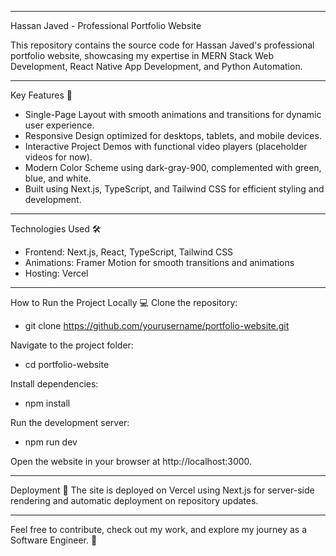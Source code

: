 ------------------------------------------------------------------------------------------------------------------------------------------------------------------

Hassan Javed - Professional Portfolio Website

This repository contains the source code for Hassan Javed's professional portfolio website, showcasing my expertise in MERN Stack Web Development, React Native App Development, and Python Automation.

-------------------------------------------------------------------------------------------------------------------------------------------------------------------

Key Features 🌟
* Single-Page Layout with smooth animations and transitions for dynamic user experience.
* Responsive Design optimized for desktops, tablets, and mobile devices.
* Interactive Project Demos with functional video players (placeholder videos for now).
* Modern Color Scheme using dark-gray-900, complemented with green, blue, and white.
* Built using Next.js, TypeScript, and Tailwind CSS for efficient styling and development.

--------------------------------------------------------------------------------------------------------------------------------------------------------------------

Technologies Used 🛠️
* Frontend: Next.js, React, TypeScript, Tailwind CSS
* Animations: Framer Motion for smooth transitions and animations
* Hosting: Vercel

--------------------------------------------------------------------------------------------------------------------------------------------------------------------

How to Run the Project Locally 💻
  Clone the repository:
* git clone https://github.com/yourusername/portfolio-website.git

Navigate to the project folder:
* cd portfolio-website

 Install dependencies:
* npm install

Run the development server:
* npm run dev

Open the website in your browser at http://localhost:3000.

---------------------------------------------------------------------------------------------------------------------------------------------------------------------

Deployment 🚀
The site is deployed on Vercel using Next.js for server-side rendering and automatic deployment on repository updates.

----------------------------------------------------------------------------------------------------------------------------------------------------------------------

Feel free to contribute, check out my work, and explore my journey as a Software Engineer. 🚀

